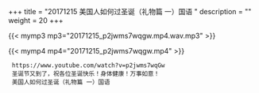 +++
title = "20171215  美国人如何过圣诞（礼物篇 一）国语 "
description = ""
weight = 20
+++

{{< mymp3 mp3="20171215_p2jwms7wqgw.mp4.wav.mp3" >}}

{{< mymp4 mp4="20171215_p2jwms7wqgw.mp4" >}}

     https://www.youtube.com/watch?v=p2jwms7wqGw 
     圣诞节又到了，祝各位圣诞快乐！身体健康！万事如意！ 
     美国人如何过圣诞（礼物篇 一）国语 
